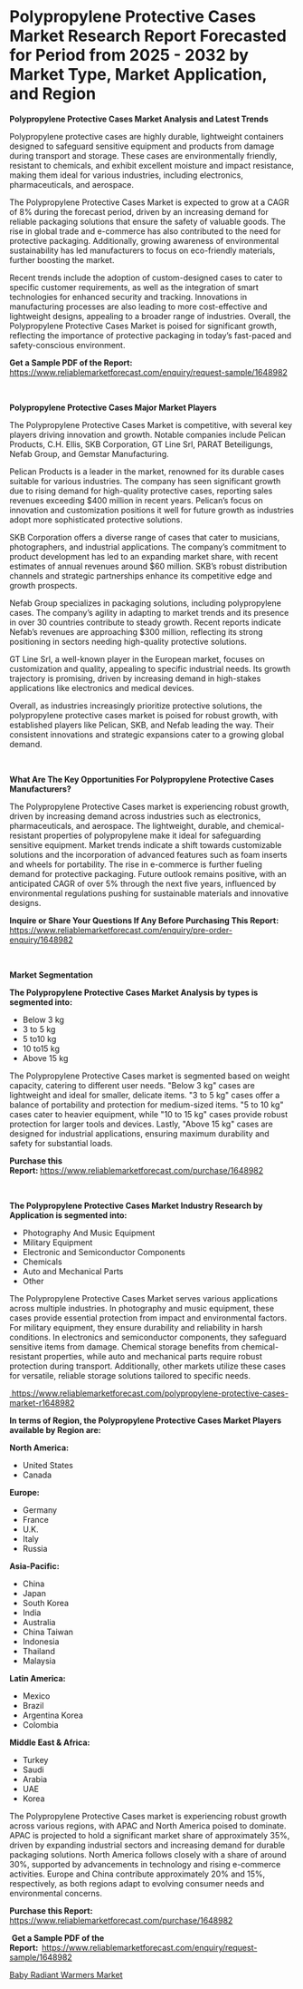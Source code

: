 <p><h1>Polypropylene Protective Cases Market Research Report Forecasted for Period from 2025 -  2032 by Market Type, Market Application, and Region</h1></p><p><strong>Polypropylene Protective Cases Market Analysis and Latest Trends</strong></p>
<p><p>Polypropylene protective cases are highly durable, lightweight containers designed to safeguard sensitive equipment and products from damage during transport and storage. These cases are environmentally friendly, resistant to chemicals, and exhibit excellent moisture and impact resistance, making them ideal for various industries, including electronics, pharmaceuticals, and aerospace. </p><p>The Polypropylene Protective Cases Market is expected to grow at a CAGR of 8% during the forecast period, driven by an increasing demand for reliable packaging solutions that ensure the safety of valuable goods. The rise in global trade and e-commerce has also contributed to the need for protective packaging. Additionally, growing awareness of environmental sustainability has led manufacturers to focus on eco-friendly materials, further boosting the market.</p><p>Recent trends include the adoption of custom-designed cases to cater to specific customer requirements, as well as the integration of smart technologies for enhanced security and tracking. Innovations in manufacturing processes are also leading to more cost-effective and lightweight designs, appealing to a broader range of industries. Overall, the Polypropylene Protective Cases Market is poised for significant growth, reflecting the importance of protective packaging in today’s fast-paced and safety-conscious environment.</p></p>
<p><strong>Get a Sample PDF of the Report:&nbsp;</strong> <a href="https://www.reliablemarketforecast.com/enquiry/request-sample/1648982?utm_campaign=3175&utm_medium=2&utm_source=Github&utm_content=ia&utm_term=26032025&utm_id=polypropylene-protective-cases">https://www.reliablemarketforecast.com/enquiry/request-sample/1648982</a></p>
<p>&nbsp;</p>
<p><strong>Polypropylene Protective Cases Major Market Players</strong></p>
<p><p>The Polypropylene Protective Cases Market is competitive, with several key players driving innovation and growth. Notable companies include Pelican Products, C.H. Ellis, SKB Corporation, GT Line Srl, PARAT Beteiligungs, Nefab Group, and Gemstar Manufacturing. </p><p>Pelican Products is a leader in the market, renowned for its durable cases suitable for various industries. The company has seen significant growth due to rising demand for high-quality protective cases, reporting sales revenues exceeding $400 million in recent years. Pelican’s focus on innovation and customization positions it well for future growth as industries adopt more sophisticated protective solutions.</p><p>SKB Corporation offers a diverse range of cases that cater to musicians, photographers, and industrial applications. The company’s commitment to product development has led to an expanding market share, with recent estimates of annual revenues around $60 million. SKB’s robust distribution channels and strategic partnerships enhance its competitive edge and growth prospects.</p><p>Nefab Group specializes in packaging solutions, including polypropylene cases. The company’s agility in adapting to market trends and its presence in over 30 countries contribute to steady growth. Recent reports indicate Nefab’s revenues are approaching $300 million, reflecting its strong positioning in sectors needing high-quality protective solutions.</p><p>GT Line Srl, a well-known player in the European market, focuses on customization and quality, appealing to specific industrial needs. Its growth trajectory is promising, driven by increasing demand in high-stakes applications like electronics and medical devices.</p><p>Overall, as industries increasingly prioritize protective solutions, the polypropylene protective cases market is poised for robust growth, with established players like Pelican, SKB, and Nefab leading the way. Their consistent innovations and strategic expansions cater to a growing global demand.</p></p>
<p>&nbsp;</p>
<p><strong>What Are The Key Opportunities For Polypropylene Protective Cases Manufacturers?</strong></p>
<p><p>The Polypropylene Protective Cases market is experiencing robust growth, driven by increasing demand across industries such as electronics, pharmaceuticals, and aerospace. The lightweight, durable, and chemical-resistant properties of polypropylene make it ideal for safeguarding sensitive equipment. Market trends indicate a shift towards customizable solutions and the incorporation of advanced features such as foam inserts and wheels for portability. The rise in e-commerce is further fueling demand for protective packaging. Future outlook remains positive, with an anticipated CAGR of over 5% through the next five years, influenced by environmental regulations pushing for sustainable materials and innovative designs.</p></p>
<p><strong>Inquire or Share Your Questions If Any Before Purchasing This Report:</strong> <a href="https://www.reliablemarketforecast.com/enquiry/pre-order-enquiry/1648982?utm_campaign=3175&utm_medium=2&utm_source=Github&utm_content=ia&utm_term=26032025&utm_id=polypropylene-protective-cases">https://www.reliablemarketforecast.com/enquiry/pre-order-enquiry/1648982</a></p>
<p>&nbsp;</p>
<p><strong>Market Segmentation</strong></p>
<p><strong>The Polypropylene Protective Cases Market Analysis by types is segmented into:</strong></p>
<p><ul><li>Below 3 kg</li><li>3 to 5 kg</li><li>5 to10 kg</li><li>10 to15 kg</li><li>Above 15 kg</li></ul></p>
<p><p>The Polypropylene Protective Cases market is segmented based on weight capacity, catering to different user needs. "Below 3 kg" cases are lightweight and ideal for smaller, delicate items. "3 to 5 kg" cases offer a balance of portability and protection for medium-sized items. "5 to 10 kg" cases cater to heavier equipment, while "10 to 15 kg" cases provide robust protection for larger tools and devices. Lastly, "Above 15 kg" cases are designed for industrial applications, ensuring maximum durability and safety for substantial loads.</p></p>
<p><strong>Purchase this Report:&nbsp;</strong><a href="https://www.reliablemarketforecast.com/purchase/1648982?utm_campaign=3175&utm_medium=2&utm_source=Github&utm_content=ia&utm_term=26032025&utm_id=polypropylene-protective-cases">https://www.reliablemarketforecast.com/purchase/1648982</a></p>
<p>&nbsp;</p>
<p><strong>The Polypropylene Protective Cases Market Industry Research by Application is segmented into:</strong></p>
<p><ul><li>Photography And Music Equipment</li><li>Military Equipment</li><li>Electronic and Semiconductor Components</li><li>Chemicals</li><li>Auto and Mechanical Parts</li><li>Other</li></ul></p>
<p><p>The Polypropylene Protective Cases Market serves various applications across multiple industries. In photography and music equipment, these cases provide essential protection from impact and environmental factors. For military equipment, they ensure durability and reliability in harsh conditions. In electronics and semiconductor components, they safeguard sensitive items from damage. Chemical storage benefits from chemical-resistant properties, while auto and mechanical parts require robust protection during transport. Additionally, other markets utilize these cases for versatile, reliable storage solutions tailored to specific needs.</p></p>
<p><a href="https://www.reliablemarketforecast.com/polypropylene-protective-cases-market-r1648982?utm_campaign=3175&utm_medium=2&utm_source=Github&utm_content=ia&utm_term=26032025&utm_id=polypropylene-protective-cases">&nbsp;https://www.reliablemarketforecast.com/polypropylene-protective-cases-market-r1648982</a></p>
<p><strong>In terms of Region, the Polypropylene Protective Cases Market Players available by Region are:</strong></p>
<p>
    <p> <strong> North America: </strong>
        <ul>
            <li>United States</li>
            <li>Canada</li>
        </ul>
        </p> 
    <p> <strong> Europe: </strong>
        <ul>
            <li>Germany</li>
            <li>France</li>
            <li>U.K.</li>
            <li>Italy</li>
            <li>Russia</li>
        </ul>
        </p> 
    <p> <strong> Asia-Pacific: </strong>
        <ul>
            <li>China</li>
            <li>Japan</li>
            <li>South Korea</li>
            <li>India</li>
            <li>Australia</li>
            <li>China Taiwan</li>
            <li>Indonesia</li>
            <li>Thailand</li>
            <li>Malaysia</li>
        </ul>
        </p> 
    <p> <strong> Latin America: </strong>
        <ul>
            <li>Mexico</li>
            <li>Brazil</li>
            <li>Argentina Korea</li>
            <li>Colombia</li>
        </ul>
        </p> 
    <p> <strong> Middle East & Africa: </strong>
        <ul>
            <li>Turkey</li>
            <li>Saudi</li>
            <li>Arabia</li>
            <li>UAE</li>
            <li>Korea</li>
        </ul>
    </p>
    </p>
<p><p>The Polypropylene Protective Cases market is experiencing robust growth across various regions, with APAC and North America poised to dominate. APAC is projected to hold a significant market share of approximately 35%, driven by expanding industrial sectors and increasing demand for durable packaging solutions. North America follows closely with a share of around 30%, supported by advancements in technology and rising e-commerce activities. Europe and China contribute approximately 20% and 15%, respectively, as both regions adapt to evolving consumer needs and environmental concerns.</p></p>
<p><strong>Purchase this Report: </strong><a href="https://www.reliablemarketforecast.com/purchase/1648982?utm_campaign=3175&utm_medium=2&utm_source=Github&utm_content=ia&utm_term=26032025&utm_id=polypropylene-protective-cases">https://www.reliablemarketforecast.com/purchase/1648982</a></p>
<p>&nbsp;<strong>Get a Sample PDF of the Report:&nbsp;&nbsp;</strong><a href="https://www.reliablemarketforecast.com/enquiry/request-sample/1648982?utm_campaign=3175&utm_medium=2&utm_source=Github&utm_content=ia&utm_term=26032025&utm_id=polypropylene-protective-cases">https://www.reliablemarketforecast.com/enquiry/request-sample/1648982</a></p>
<p><strong></strong></p>
<p><p><a href="https://github.com/duscarajlha/Market-Research-Report-List-1/blob/main/baby-radiant-warmers-market.md?utm_campaign=3175&utm_medium=2&utm_source=Github&utm_content=ia&utm_term=26032025&utm_id=polypropylene-protective-cases">Baby Radiant Warmers Market</a></p></p>